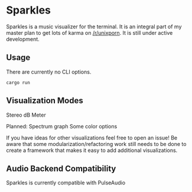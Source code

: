 # Sparkles
Sparkles is a music visualizer for the terminal. It is an integral part of my master plan to get lots of karma on [/r/unixporn](https://www.reddit.com/r/unixporn/). It is still under active development.

## Usage
There are currently no CLI options.
```
cargo run
```

## Visualization Modes
Stereo dB Meter

Planned:
Spectrum graph
Some color options

If you have ideas for other visualizations feel free to open an issue! Be aware that some modularization/refactoring work still needs to be done to create a framework that makes it easy to add additional visualizations.

## Audio Backend Compatibility
Sparkles is currently compatible with PulseAudio

